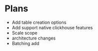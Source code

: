 # Plans

- Add table creation options
- Add support native clickhouse features
- Scale scope
- architecture changes
- Batching add
